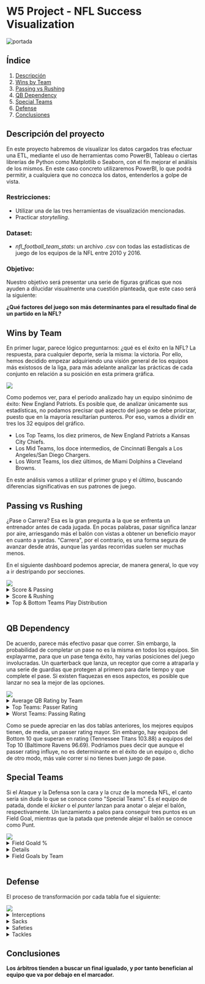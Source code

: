 # W5 Project - NFL Success Visualization

![portada](https://github.com/CharlyKill7/NFL-Success_Visualization/blob/main/images/portada.png)

## Índice

1. [Descripción](#descripción)
2. [Wins by Team](#wins_by_team)
3. [Passing vs Rushing](#pass_rush)
4. [QB Dependency](#qb)
5. [Special Teams](#special)
6. [Defense](#defense)
7. [Conclusiones](#conclusion)


<a name="descripción"/>

## Descripción del proyecto

En este proyecto habremos de visualizar los datos cargados tras efectuar una ETL, mediante el uso de herramientas como PowerBI, Tableau o ciertas librerías de Python como Matplotlib o Seaborn, con el fin mejorar el análisis de los mismos. En este caso concreto utilizaremos PowerBI, lo que podrá permitir, a cualquiera que no conozca los datos, entenderlos a golpe de vista.

### Restricciones:
- Utilizar una de las tres herramientas de visualización mencionadas.
- Practicar <em>storytelling</em>. 

### Dataset:
- <em>nfl_football_team_stats</em>: un archivo .csv con todas las estadísticas de juego de los equipos de la NFL entre 2010 y 2016.

### Objetivo:
 
Nuestro objetivo será presentar una serie de figuras gráficas que nos ayuden a dilucidar visualmente una cuestión planteada, que este caso será la siguiente:

<p><strong> ¿Qué factores del juego son más determinantes para el resultado final de un partido en la NFL?</strong>

 
 <a name="wins_by_team"/>
 
## Wins by Team

En primer lugar, parece lógico preguntarnos: ¿qué es el éxito en la NFL? La respuesta, para cualquier deporte, sería la misma: la victoria. Por ello, hemos decidido empezar adquiriendo una visión general de los equipos más existosos de la liga, para más adelante analizar las prácticas de cada conjunto en relación a su posición en esta primera gráfica.

<img src="https://github.com/CharlyKill7/NFL-Success_Visualization/blob/main/images/wins.png" />

Como podemos ver, para el periodo analizado hay un equipo sinónimo de éxito: New England Patriots. Es posible que, de analizar únicamente sus estadísticas, no podamos precisar qué aspecto del juego se debe priorizar, puesto que en la mayoría resultarían punteros. Por eso, vamos a dividir en tres los 32 equipos del gráfico. 

- Los Top Teams, los diez primeros, de New England Patriots a Kansas City Chiefs.
- Los Mid Teams, los doce intermedios, de Cincinnati Bengals a Los Angeles/San Diego Chargers.
- Los Worst Teams, los diez últimos, de Miami Dolphins a Cleveland Browns.

En este análisis vamos a utilizar el primer grupo y el último, buscando diferencias significativas en sus patrones de juego.

 <a name="pass_rush"/>
 
## Passing vs Rushing

¿Pase o Carrera? Esa es la gran pregunta a la que se enfrenta un entrenador antes de cada jugada. En pocas palabras, pasar significa lanzar por aire, arriesgando más el balón con vistas a obtener un beneficio mayor en cuanto a yardas. "Carrera", por el contrario, es una forma segura de avanzar desde atrás, aunque las yardas recorridas suelen ser muchas menos. 

En el siguiente dashboard podemos apreciar, de manera general, lo que voy a ir destripando por secciones.

<img src="https://github.com/CharlyKill7/NFL-Success_Visualization/blob/main/images/pass_vs_rush.png" />

<details>
<summary>Score & Passing</summary>
<br>

 ![pass](https://github.com/CharlyKill7/NFL-Success_Visualization/blob/main/images/pass_scatter.png)
	
En este "scatter plot", o mapa de puntos, podemos apreciar que a mayor número de intentos de pase, mayor número de puntos en el marcador. A grandes rasgos, existe una correlación directa entre el número de intentos de pase y los puntos, salvo alguna excepción como Cleveland Browns. 

</details>

<details>
<summary>Score & Rushing</summary>
<br>

 ![rush](https://github.com/CharlyKill7/NFL-Success_Visualization/blob/main/images/rush_scatter.png)
	
Por contra, en este otro mapa podemos observar que un mayor nº de jugadas de carrera no necesariamente se ve traducido en más puntos. Cabe destacar que, como ya intuimos, New England Patriots es líder en no importa qué tipo de jugada. Hay no obstante otros casos sumamente interesantes, como el de New Orleans Saints. Pasan de estar en el top 2 de intentos de pase a estar por debajo de la media de la liga en carrera, siendo terceros globales en anotación. Esto ya da una pista de por dónde van los tiros.

</details>

<details>
<summary>Top & Bottom Teams Play Distribution</summary>
<br>

![top](https://github.com/CharlyKill7/NFL-Success_Visualization/blob/main/images/top_pass_rush.png)
![bot](https://github.com/CharlyKill7/NFL-Success_Visualization/blob/main/images/worst_pass_rush.png)
	
En efecto, estas dos tablas resultan esclarecedoras. Teniendo en cuenta sólo los partidos que terminaron en victoria, podemos apreciar que la distribución de jugadas es distinta para los equipos Top y los peores de la liga. Los mejores pasan más, mientras que los peores optan por la carrera como el vehículo principal de su victoria.

</details>
<br>

<a name="qb"/>

## QB Dependency

De acuerdo, parece más efectivo pasar que correr. Sin embargo, la probabilidad de completar un pase no es la misma en todos los equipos. Sin explayarme, para que un pase tenga éxito, hay varias posiciones del juego involucradas. Un quarterback que lanza, un receptor que corre a atraparla y una serie de guardias que protegen al primero para darle tiempo y que complete el pase. Si existen flaquezas en esos aspectos, es posible que lanzar no sea la mejor de las opciones.

<img src="https://github.com/CharlyKill7/NFL-Success_Visualization/blob/main/images/pass_ratings.png" />

<details>
<summary>Average QB Rating by Team</summary>
<br>

 ![qb_rat](https://github.com/CharlyKill7/NFL-Success_Visualization/blob/main/images/qb_rat.png)
	
En este diagrama de barras vemos el "passer rating" medio por equipo, en función de si ganaron o no. Como ya aventuramos, parece que los mejores equipos de la liga están arriba en este gráfico, aunque hay excepciones que vale la pena mencionar. Baltimore Ravens, sexto equipo más exitoso del periodo estudiado, están entre los últimos en "passer rating". Pero, si echamos un vistazo a las tablas de la sección anterior, vemos que lo compensan con un número mayor de carreras, donde son más efectivos.

Otro caso interesante es el de Green Bay Packers, que supera con holgura a los mismísimos Patriots en este apartado. Esto se debe a la presencia de Aaron Rodgers, uno de los mejores QBs del siglo XXI. Como los Saints de Drew Brees, vuelcan su juega en el pase, y eso les hace ser más efectivos en general. 

</details>

<details>
<summary>Top Teams: Passer Rating</summary>
<br>

 ![top_rat](https://github.com/CharlyKill7/NFL-Success_Visualization/blob/main/images/top_rat.png)

</details>

<details>
<summary>Worst Teams: Passing Rating</summary>
<br>

![worst_rat](https://github.com/CharlyKill7/NFL-Success_Visualization/blob/main/images/worst_rat.png)

</details>
	
Como se puede apreciar en las dos tablas anteriores, los mejores equipos tienen, de media, un passer rating mayor. Sin embargo, hay equipos del Bottom 10 que superan en rating (Tennessee Titans 103.88) a equipos del Top 10 (Baltimore Ravens 96.69). Podríamos pues decir que aunque el passer rating influye, no es determinante en el éxito de un equipo o, dicho de otro modo, más vale correr si no tienes buen juego de pase. 

<a name="special"/>

## Special Teams
	
Si el Ataque y la Defensa son la cara y la cruz de la moneda NFL, el canto sería sin duda lo que se conoce como "Special Teams". Es el equipo de patada, donde el <em>kicker</em> o el <em>punter</em> lanzan para anotar o alejar el balón, respectivamente. Un lanzamiento a palos para conseguir tres puntos es un Field Goal, mientras que la patada que pretende alejar el balón se conoce como Punt. 

<img src="https://github.com/CharlyKill7/NFL-Success_Visualization/blob/main/images/spe_teams.png" />

<details>
<summary>Field Goald %</summary>
<br>

 ![fg](https://github.com/CharlyKill7/NFL-Success_Visualization/blob/main/images/fg.png)
	
Como vemos en el "Pie Chart", el porcentaje de acierto del Field Goal es mayor cuando se gana, aunque la diferencia no parece significativa. Esto se confirma con la gráfica inferior, donde podemos apreciar que las curvas son similares para diferencias de anotación muy amplias. Un mayor % de acierto es recomendable pero no decisivo para la victoria.

</details>

<details>
<summary>Punt Attempts</summary>
<br>

 [punt](https://github.com/CharlyKill7/NFL-Success_Visualization/blob/main/images/punt.png)

Con los punt sucede más o menos lo mismo, puesto que el número de intentos es similar entre victorias y derrotas, y las gráficas son prácticamente paralelas para niveles de puntuación muy dispar. 

</details>

<details>
<summary>Field Goals by Team</summary>
<br>

[fg_teams](https://github.com/CharlyKill7/NFL-Success_Visualization/blob/main/images/fg_teams.png)

No obstante, en este último "Treemap" podemos observar (que no interactuar, para eso descargar y entrar en el archivo .pbix) que entre los equipos que más FGs anotan están la mayoría de conjuntos punteros de la liga, como los Patriots, los Seahawks o los Ravens. Es decir, tienen cierto peso específico en la victoria que sería un error desdeñar. 

</details>	

<br>
	
<a name="defense"/>

## Defense
	
El proceso de transformación por cada tabla fue el siguiente:

<img src="https://github.com/CharlyKill7/NFL-Success_Visualization/blob/main/images/key1.png" />

<details>
<summary>Interceptions</summary>
<br>

 ![key1](https://github.com/CharlyKill7/NFL-Success_Visualization/blob/main/images/key1.png)

</details>

<details>
<summary>Sacks</summary>
<br>

 ![key2](https://github.com/CharlyKill7/NFL-Success_Visualization/blob/main/images/key2.png)

</details>

<details>
<summary>Safeties</summary>
<br>

 ![key3](https://github.com/CharlyKill7/NFL-Success_Visualization/blob/main/images/key3.png)

</details>

<details>
<summary>Tackles</summary>
<br>

 ![key4](https://github.com/CharlyKill7/NFL-Success_Visualization/blob/main/images/key4.png)

</details>

		
<a name="conclusion"/>

## Conclusiones
	
<p><strong> Los árbitros tienden a buscar un final igualado, y por tanto benefician al equipo que va por debajo en el marcador.</strong>
	
<br>
<br>
